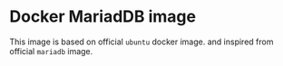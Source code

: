 # Docker MariadDB image
This image is based on official `ubuntu` docker image. and inspired from official `mariadb` image.
